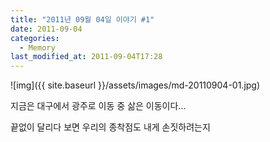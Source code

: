 ```yaml
---
title: "2011년 09월 04일 이야기 #1"
date: 2011-09-04
categories:
  - Memory
last_modified_at: 2011-09-04T17:28
---
```


![img]({{ site.baseurl }}/assets/images/md-20110904-01.jpg)

지금은 대구에서 광주로 이동 중 삶은 이동이다... 

끝없이 달리다 보면 우리의 종착점도 내게 손짓하려는지